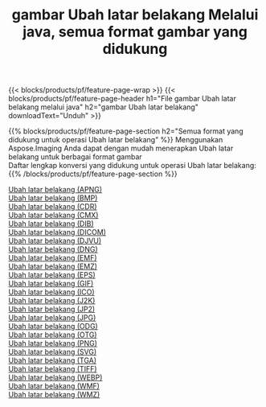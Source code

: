 ﻿---
title: gambar Ubah latar belakang Melalui java, semua format gambar yang didukung 
weight: 3920
url: /id/java/change-background 
lang: id
langdirlevel: 2
locales: zh-hans,ja,it,ru,de,es,fr,nl,id,lt,pl,pt,vi,tr,ko,zh-hant,ar,hi,th,sv,cs,uk,he
description: Menggunakan Aspose.Imaging Anda dapat dengan mudah Ubah latar belakang gambar Via java
---

{{< blocks/products/pf/feature-page-wrap >}}
{{< blocks/products/pf/feature-page-header h1="File gambar Ubah latar belakang melalui java" h2="gambar Ubah latar belakang" downloadText="Unduh" >}}


{{% blocks/products/pf/feature-page-section  h2="Semua format yang didukung untuk operasi Ubah latar belakang" %}}
Menggunakan Aspose.Imaging Anda dapat dengan mudah menerapkan Ubah latar belakang untuk berbagai format gambar
<br/>
Daftar lengkap konversi yang didukung untuk operasi Ubah latar belakang:
{{% /blocks/products/pf/feature-page-section %}}
<div class="container-fluid productfamilypage bg-gray">
    <div class="convertypes bg-gray agp-content section">
        <div class="container">
		<div class="row other-converters">
		    <div class='col-md-2 other-converter remove-lp remove-rp'><a href="/imaging/id/java/change-background/apng" >Ubah latar belakang (APNG)</a></div><div class='col-md-2 other-converter remove-lp remove-rp'><a href="/imaging/id/java/change-background/bmp" >Ubah latar belakang (BMP)</a></div><div class='col-md-2 other-converter remove-lp remove-rp'><a href="/imaging/id/java/change-background/cdr" >Ubah latar belakang (CDR)</a></div><div class='col-md-2 other-converter remove-lp remove-rp'><a href="/imaging/id/java/change-background/cmx" >Ubah latar belakang (CMX)</a></div><div class='col-md-2 other-converter remove-lp remove-rp'><a href="/imaging/id/java/change-background/dib" >Ubah latar belakang (DIB)</a></div><div class='col-md-2 other-converter remove-lp remove-rp'><a href="/imaging/id/java/change-background/dicom" >Ubah latar belakang (DICOM)</a></div><div class='col-md-2 other-converter remove-lp remove-rp'><a href="/imaging/id/java/change-background/djvu" >Ubah latar belakang (DJVU)</a></div><div class='col-md-2 other-converter remove-lp remove-rp'><a href="/imaging/id/java/change-background/dng" >Ubah latar belakang (DNG)</a></div><div class='col-md-2 other-converter remove-lp remove-rp'><a href="/imaging/id/java/change-background/emf" >Ubah latar belakang (EMF)</a></div><div class='col-md-2 other-converter remove-lp remove-rp'><a href="/imaging/id/java/change-background/emz" >Ubah latar belakang (EMZ)</a></div><div class='col-md-2 other-converter remove-lp remove-rp'><a href="/imaging/id/java/change-background/eps" >Ubah latar belakang (EPS)</a></div><div class='col-md-2 other-converter remove-lp remove-rp'><a href="/imaging/id/java/change-background/gif" >Ubah latar belakang (GIF)</a></div><div class='col-md-2 other-converter remove-lp remove-rp'><a href="/imaging/id/java/change-background/ico" >Ubah latar belakang (ICO)</a></div><div class='col-md-2 other-converter remove-lp remove-rp'><a href="/imaging/id/java/change-background/j2k" >Ubah latar belakang (J2K)</a></div><div class='col-md-2 other-converter remove-lp remove-rp'><a href="/imaging/id/java/change-background/jp2" >Ubah latar belakang (JP2)</a></div><div class='col-md-2 other-converter remove-lp remove-rp'><a href="/imaging/id/java/change-background/jpg" >Ubah latar belakang (JPG)</a></div><div class='col-md-2 other-converter remove-lp remove-rp'><a href="/imaging/id/java/change-background/odg" >Ubah latar belakang (ODG)</a></div><div class='col-md-2 other-converter remove-lp remove-rp'><a href="/imaging/id/java/change-background/otg" >Ubah latar belakang (OTG)</a></div><div class='col-md-2 other-converter remove-lp remove-rp'><a href="/imaging/id/java/change-background/png" >Ubah latar belakang (PNG)</a></div><div class='col-md-2 other-converter remove-lp remove-rp'><a href="/imaging/id/java/change-background/svg" >Ubah latar belakang (SVG)</a></div><div class='col-md-2 other-converter remove-lp remove-rp'><a href="/imaging/id/java/change-background/tga" >Ubah latar belakang (TGA)</a></div><div class='col-md-2 other-converter remove-lp remove-rp'><a href="/imaging/id/java/change-background/tiff" >Ubah latar belakang (TIFF)</a></div><div class='col-md-2 other-converter remove-lp remove-rp'><a href="/imaging/id/java/change-background/webp" >Ubah latar belakang (WEBP)</a></div><div class='col-md-2 other-converter remove-lp remove-rp'><a href="/imaging/id/java/change-background/wmf" >Ubah latar belakang (WMF)</a></div><div class='col-md-2 other-converter remove-lp remove-rp'><a href="/imaging/id/java/change-background/wmz" >Ubah latar belakang (WMZ)</a></div>
                </div>
        </div>
    </div>
</div>
<br/>
